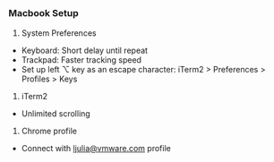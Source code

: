 ##

### Macbook Setup

1. System Preferences

  - Keyboard: Short delay until repeat
  - Trackpad: Faster tracking speed
  - Set up left ⌥ key as an escape character: iTerm2 > Preferences > Profiles > Keys

1. iTerm2

  - Unlimited scrolling

1. Chrome profile

  - Connect with ljulia@vmware.com profile

